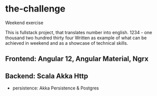 # the-challenge
Weekend exercise

This is fullstack project, that translates number into english. 1234 - one thousand two hundred thirty four
Written as example of what can be achieved in weekend and as a showcase of technical skills.

## Frontend: Angular 12, Angular Material, Ngrx

## Backend: Scala Akka Http
- persistence: Akka Persistence & Postgres
